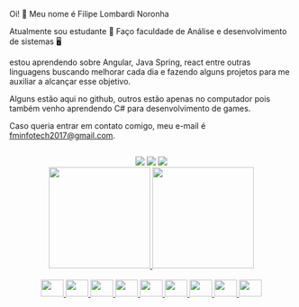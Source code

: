  Oi! 👋
 Meu nome é Filipe Lombardi Noronha

Atualmente sou estudante 📖
Faço faculdade de Análise e desenvolvimento de sistemas 🖥️

estou aprendendo sobre Angular, Java Spring, react entre outras linguagens
buscando melhorar cada dia e fazendo alguns projetos para me auxiliar a 
alcançar esse objetivo.

Alguns estão aqui no github, outros estão apenas no computador
pois também venho aprendendo C# para desenvolvimento de games.

Caso queria entrar em contato comigo, meu e-mail é fminfotech2017@gmail.com.
##
<div align="center"> 
  <a href="https://www.instagram.com/filipelnoronha_87" target="_blank"><img src="https://img.shields.io/badge/-Instagram-%23E4405F?style=for-the-badge&logo=instagram&logoColor=white" target="_blank"></a>
  <a href = "mailto:fminfotech2017@gmail.com"><img src="https://img.shields.io/badge/-Gmail-%23333?style=for-the-badge&logo=gmail&logoColor=white" target="_blank"></a>
  <a href="https://www.linkedin.com/in/filipe-lombardi-noronha-8a8125225" target="_blank"><img src="https://img.shields.io/badge/-LinkedIn-%230077B5?style=for-the-badge&logo=linkedin&logoColor=white" target="_blank"></a> 
 </div>

<div align="center">
  <a href="https://github.com/filipenoronha">
  <img height="180em" href="" src="https://github-readme-stats.vercel.app/api?username=filipenoronha&show_icons=true&theme=tokyonight&include_all_commits=true&count_private=true"/>
  <img height="180em" src="https://github-readme-stats.vercel.app/api/top-langs/?username=filipenoronha&layout=compact&langs_count=7&theme=tokyonight"/>
  <br>
</div>
<div style="display: inline_block" align="center"><br>
  <img width="40" height="30" src="https://cdn.jsdelivr.net/gh/devicons/devicon/icons/bootstrap/bootstrap-original.svg" />
  <img width="40" height="30" src="https://cdn.jsdelivr.net/gh/devicons/devicon/icons/angularjs/angularjs-original.svg" />
  <img width="40" height="30" src="https://cdn.jsdelivr.net/gh/devicons/devicon/icons/css3/css3-original.svg" />
  <img width="40" height="30" src="https://cdn.jsdelivr.net/gh/devicons/devicon/icons/html5/html5-original.svg" />
  <img width="40" height="30" src="https://cdn.jsdelivr.net/gh/devicons/devicon/icons/java/java-original.svg" />
  <img width="40" height="30" src="https://cdn.jsdelivr.net/gh/devicons/devicon/icons/javascript/javascript-original.svg" />
  <img width="40" height="30" src="https://cdn.jsdelivr.net/gh/devicons/devicon/icons/mysql/mysql-original-wordmark.svg" />
  <img width="40" height="30" src="https://cdn.jsdelivr.net/gh/devicons/devicon/icons/postgresql/postgresql-original-wordmark.svg" />
  <img width="40" height="30" src="https://cdn.jsdelivr.net/gh/devicons/devicon/icons/spring/spring-original-wordmark.svg" />

</div>

##
